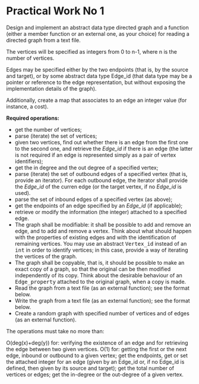 # Practical Work No 1

Design and implement an abstract data type directed graph and a function (either a member function or an external one, as your choice) for reading a directed graph from a text file.

The vertices will be specified as integers from 0 to n-1, where n is the number of vertices.

Edges may be specified either by the two endpoints (that is, by the source and target), or by some abstract data type Edge_id (that data type may be a pointer or reference to the edge representation, but without exposing the implementation details of the graph).

Additionally, create a map that associates to an edge an integer value (for instance, a cost).

<b>Required operations:</b>
<ul>
  <li>get the number of vertices;
  </li><li>parse (iterate) the set of vertices;
  </li><li>given two vertices, find out whether there is an edge from the first one to the
second one, and
retrieve the <em>Edge_id</em> if there is an edge (the latter is not required if
an edge is represented simply as a pair of vertex identifiers);
  </li><li>get the in degree and the out degree of a specified vertex;
  </li><li>parse (iterate) the set of outbound edges of a specified vertex (that is, provide
an iterator). For each outbound edge, the iterator shall provide the <em>Edge_id</em>
of the curren edge (or the target vertex, if no <em>Edge_id</em> is used).
  </li><li>parse the set of inbound edges of a specified vertex (as above);
  </li><li>get the endpoints of an edge specified by an <em>Edge_id</em> (if applicable);
  </li><li>retrieve or modify the information (the integer) attached to a specified edge.
  </li><li>The graph shall be modifiable: it shall be possible to add and remove
    an edge, and to add and remove a vertex. Think about what should happen
    with the properties of existing edges and with the identification of
    remaining vertices. You may use an abstract <tt>Vertex_id</tt> instead
    of an <tt>int</tt> in order to identify vertices; in this case, provide
    a way of iterating the vertices of the graph.
  </li><li>The graph shall be copyable, that is, it should be possible to make an
    exact copy of a graph, so that the original can be then modified
    independently of its copy. Think about the desirable behaviour of an
    <tt>Edge_property</tt> attached to the original graph, when a copy is made.
  </li><li>Read the graph from a text file (as an external function); see the format below.
  </li><li>Write the graph from a text file (as an external function); see the format below.
  </li><li>Create a random graph with specified number of vertices and of edges (as an external function).
</li></ul>
The operations must take no more than:

O(deg(x)+deg(y)) for: verifying the existence of an edge and for retrieving the edge between two given vertices.
O(1) for: getting the first or the next edge, inbound or outbound to a given vertex; get the endpoints, get or set the attached integer for an edge (given by an Edge_id or, if no Edge_id is defined, then given by its source and target); get the total number of vertices or edges; get the in-degree or the out-degree of a given vertex.
